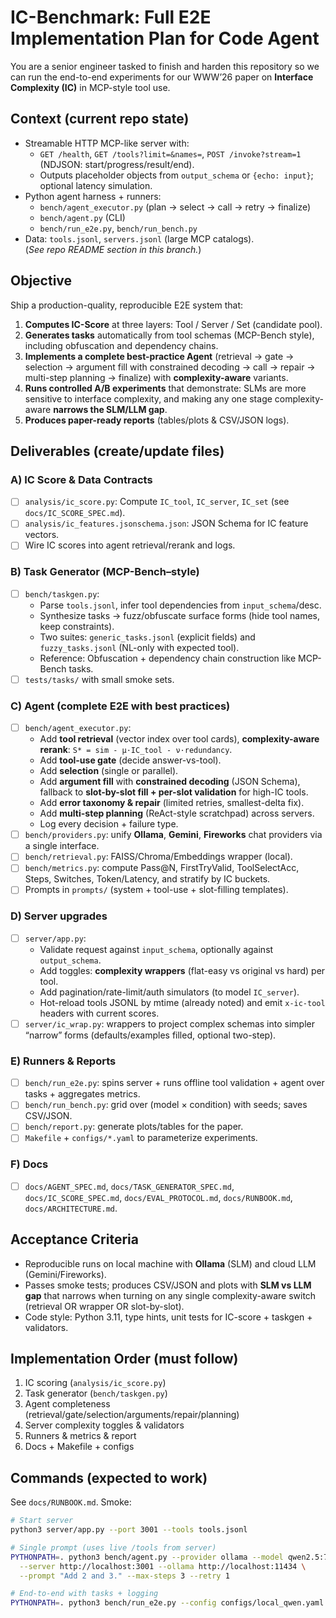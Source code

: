 # IC-Benchmark: Full E2E Implementation Plan for Code Agent

You are a senior engineer tasked to finish and harden this repository so we can run the end-to-end experiments for our WWW’26 paper on **Interface Complexity (IC)** in MCP-style tool use.

## Context (current repo state)
- Streamable HTTP MCP-like server with:
  - `GET /health`, `GET /tools?limit=&names=`, `POST /invoke?stream=1` (NDJSON: start/progress/result/end). 
  - Outputs placeholder objects from `output_schema` or `{echo: input}`; optional latency simulation.  
- Python agent harness + runners:
  - `bench/agent_executor.py` (plan → select → call → retry → finalize)
  - `bench/agent.py` (CLI)
  - `bench/run_e2e.py`, `bench/run_bench.py`
- Data: `tools.jsonl`, `servers.jsonl` (large MCP catalogs).  
(*See repo README section in this branch.*)
  
## Objective
Ship a production-quality, reproducible E2E system that:
1. **Computes IC-Score** at three layers: Tool / Server / Set (candidate pool).
2. **Generates tasks** automatically from tool schemas (MCP-Bench style), including obfuscation and dependency chains.
3. **Implements a complete best-practice Agent** (retrieval → gate → selection → argument fill with constrained decoding → call → repair → multi-step planning → finalize) with **complexity-aware** variants.
4. **Runs controlled A/B experiments** that demonstrate: SLMs are more sensitive to interface complexity, and making any one stage complexity-aware **narrows the SLM/LLM gap**.
5. **Produces paper-ready reports** (tables/plots & CSV/JSON logs).

## Deliverables (create/update files)

### A) IC Score & Data Contracts
- [ ] `analysis/ic_score.py`: Compute `IC_tool`, `IC_server`, `IC_set` (see `docs/IC_SCORE_SPEC.md`).
- [ ] `analysis/ic_features.jsonschema.json`: JSON Schema for IC feature vectors.
- [ ] Wire IC scores into agent retrieval/rerank and logs.

### B) Task Generator (MCP-Bench–style)
- [ ] `bench/taskgen.py`: 
  - Parse `tools.jsonl`, infer tool dependencies from `input_schema`/desc.
  - Synthesize tasks → fuzz/obfuscate surface forms (hide tool names, keep constraints).
  - Two suites: `generic_tasks.jsonl` (explicit fields) and `fuzzy_tasks.jsonl` (NL-only with expected tool).
  - Reference: Obfuscation + dependency chain construction like MCP-Bench tasks. 
- [ ] `tests/tasks/` with small smoke sets.

### C) Agent (complete E2E with best practices)
- [ ] `bench/agent_executor.py`:
  - Add **tool retrieval** (vector index over tool cards), **complexity-aware rerank**: `S* = sim - μ·IC_tool - ν·redundancy`.
  - Add **tool-use gate** (decide answer-vs-tool).
  - Add **selection** (single or parallel).
  - Add **argument fill** with **constrained decoding** (JSON Schema), fallback to **slot-by-slot fill + per-slot validation** for high-IC tools.
  - Add **error taxonomy & repair** (limited retries, smallest-delta fix).
  - Add **multi-step planning** (ReAct-style scratchpad) across servers.
  - Log every decision + failure type.
- [ ] `bench/providers.py`: unify **Ollama**, **Gemini**, **Fireworks** chat providers via a single interface.
- [ ] `bench/retrieval.py`: FAISS/Chroma/Embeddings wrapper (local).
- [ ] `bench/metrics.py`: compute Pass@N, FirstTryValid, ToolSelectAcc, Steps, Switches, Token/Latency, and stratify by IC buckets.
- [ ] Prompts in `prompts/` (system + tool-use + slot-filling templates).

### D) Server upgrades
- [ ] `server/app.py`:
  - Validate request against `input_schema`, optionally against `output_schema`.
  - Add toggles: **complexity wrappers** (flat-easy vs original vs hard) per tool.
  - Add pagination/rate-limit/auth simulators (to model `IC_server`).
  - Hot-reload tools JSONL by mtime (already noted) and emit `x-ic-tool` headers with current scores.
- [ ] `server/ic_wrap.py`: wrappers to project complex schemas into simpler “narrow” forms (defaults/examples filled, optional two-step).

### E) Runners & Reports
- [ ] `bench/run_e2e.py`: spins server + runs offline tool validation + agent over tasks + aggregates metrics.
- [ ] `bench/run_bench.py`: grid over (model × condition) with seeds; saves CSV/JSON.
- [ ] `bench/report.py`: generate plots/tables for the paper.
- [ ] `Makefile` + `configs/*.yaml` to parameterize experiments.

### F) Docs
- [ ] `docs/AGENT_SPEC.md`, `docs/TASK_GENERATOR_SPEC.md`, `docs/IC_SCORE_SPEC.md`, `docs/EVAL_PROTOCOL.md`, `docs/RUNBOOK.md`, `docs/ARCHITECTURE.md`.

## Acceptance Criteria
- Reproducible runs on local machine with **Ollama** (SLM) and cloud LLM (Gemini/Fireworks).
- Passes smoke tests; produces CSV/JSON and plots with **SLM vs LLM gap** that narrows when turning on any single complexity-aware switch (retrieval OR wrapper OR slot-by-slot).
- Code style: Python 3.11, type hints, unit tests for IC-score + taskgen + validators.

## Implementation Order (must follow)
1) IC scoring (`analysis/ic_score.py`)  
2) Task generator (`bench/taskgen.py`)  
3) Agent completeness (retrieval/gate/selection/arguments/repair/planning)  
4) Server complexity toggles & validators  
5) Runners & metrics & report  
6) Docs + Makefile + configs

## Commands (expected to work)
See `docs/RUNBOOK.md`. Smoke:
```bash
# Start server
python3 server/app.py --port 3001 --tools tools.jsonl

# Single prompt (uses live /tools from server)
PYTHONPATH=. python3 bench/agent.py --provider ollama --model qwen2.5:7b-instruct \
  --server http://localhost:3001 --ollama http://localhost:11434 \
  --prompt "Add 2 and 3." --max-steps 3 --retry 1

# End-to-end with tasks + logging
PYTHONPATH=. python3 bench/run_e2e.py --config configs/local_qwen.yaml

